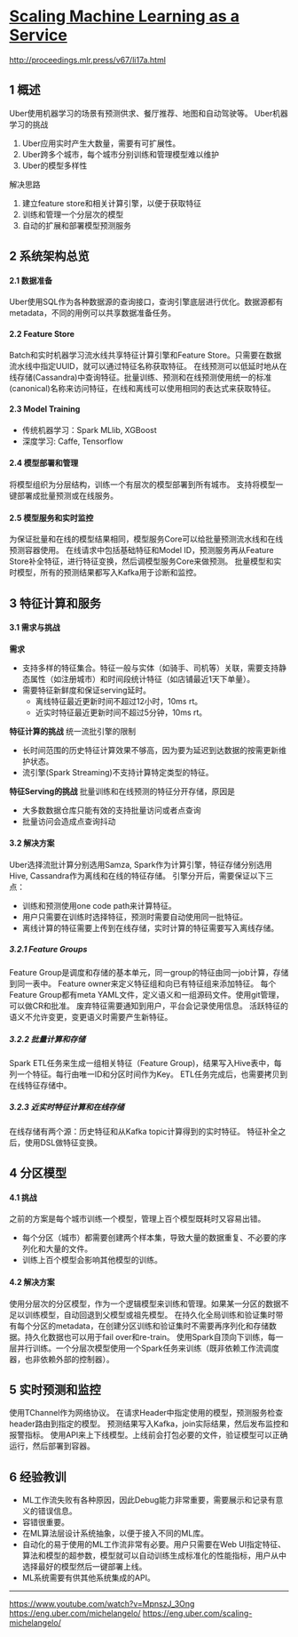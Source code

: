 # [Scaling Machine Learning as a Service](https://github.com/egolearner/paper-note/issues/3)

http://proceedings.mlr.press/v67/li17a.html

## 1 概述
Uber使用机器学习的场景有预测供求、餐厅推荐、地图和自动驾驶等。
Uber机器学习的挑战
1. Uber应用实时产生大数量，需要有可扩展性。
2. Uber跨多个城市，每个城市分别训练和管理模型难以维护
3. Uber的模型多样性

解决思路
1. 建立feature store和相关计算引擎，以便于获取特征
2. 训练和管理一个分层次的模型
3. 自动的扩展和部署模型预测服务

## 2 系统架构总览
#### 2.1 数据准备
Uber使用SQL作为各种数据源的查询接口，查询引擎底层进行优化。数据源都有metadata，不同的用例可以共享数据准备任务。
#### 2.2 Feature Store
Batch和实时机器学习流水线共享特征计算引擎和Feature Store。只需要在数据流水线中指定UUID，就可以通过特征名称获取特征。
在线预测可以低延时地从在线存储(Cassandra)中查询特征。批量训练、预测和在线预测使用统一的标准(canonical)名称来访问特征，在线和离线可以使用相同的表达式来获取特征。
#### 2.3 Model Training
* 传统机器学习：Spark MLlib, XGBoost
* 深度学习: Caffe, Tensorflow
#### 2.4 模型部署和管理
将模型组织为分层结构，训练一个有层次的模型部署到所有城市。
支持将模型一键部署成批量预测或在线服务。
#### 2.5 模型服务和实时监控
为保证批量和在线的模型结果相同，模型服务Core可以给批量预测流水线和在线预测容器使用。
在线请求中包括基础特征和Model ID，预测服务再从Feature Store补全特征，进行特征变换，然后调模型服务Core来做预测。
批量模型和实时模型，所有的预测结果都写入Kafka用于诊断和监控。

## 3 特征计算和服务
#### 3.1 需求与挑战
**需求**
* 支持多样的特征集合。特征一般与实体（如骑手、司机等）关联，需要支持静态属性（如注册城市）和时间段统计特征（如店铺最近1天下单量）。
* 需要特征新鲜度和保证serving延时。
    - 离线特征最近更新时间不超过12小时，10ms rt。
	- 近实时特征最近更新时间不超过5分钟，10ms rt。

**特征计算的挑战**
统一流批引擎的限制
* 长时间范围的历史特征计算效果不够高，因为要为延迟到达数据的按需更新维护状态。
* 流引擎(Spark Streaming)不支持计算特定类型的特征。

**特征Serving的挑战**
批量训练和在线预测的特征分开存储，原因是
* 大多数数据仓库只能有效的支持批量访问或者点查询
* 批量访问会造成点查询抖动
#### 3.2 解决方案
Uber选择流批计算分别选用Samza, Spark作为计算引擎，特征存储分别选用Hive, Cassandra作为离线和在线的特征存储。
引擎分开后，需要保证以下三点：
* 训练和预测使用one code path来计算特征。
* 用户只需要在训练时选择特征，预测时需要自动使用同一批特征。
* 离线计算的特征需要上传到在线存储，实时计算的特征需要写入离线存储。
##### 3.2.1 Feature Groups
Feature Group是调度和存储的基本单元，同一group的特征由同一job计算，存储到同一表中。
Feature owner来定义特征组和向已有特征组来添加特征。
每个Feature Group都有meta YAML文件，定义语义和一组源码文件。使用git管理，可以做CR和批准。
废弃特征需要通知到用户，平台会记录使用信息。
活跃特征的语义不允许变更，变更语义时需要产生新特征。
##### 3.2.2 批量计算和存储
Spark ETL任务来生成一组相关特征（Feature Group)，结果写入Hive表中，每列一个特征。每行由唯一ID和分区时间作为Key。
ETL任务完成后，也需要拷贝到在线特征存储中。
##### 3.2.3 近实时特征计算和在线存储
在线存储有两个源：历史特征和从Kafka topic计算得到的实时特征。
特征补全之后，使用DSL做特征变换。

## 4 分区模型
#### 4.1 挑战
之前的方案是每个城市训练一个模型，管理上百个模型既耗时又容易出错。
* 每个分区（城市）都需要创建两个样本集，导致大量的数据重复、不必要的序列化和大量的文件。
* 训练上百个模型会影响其他模型的训练。
#### 4.2 解决方案
使用分层次的分区模型，作为一个逻辑模型来训练和管理。如果某一分区的数据不足以训练模型，自动回退到父模型或祖先模型。
在持久化全局训练和验证集时带有每个分区的metadata，在创建分区训练和验证集时不需要再序列化和存储数据。持久化数据也可以用于fail over和re-train。
使用Spark自顶向下训练，每一层并行训练。一个分层次模型使用一个Spark任务来训练（既非依赖工作流调度器，也非依赖外部的控制器）。

## 5 实时预测和监控
使用TChannel作为网络协议。
在请求Header中指定使用的模型，预测服务检查header路由到指定的模型。
预测结果写入Kafka，join实际结果，然后发布监控和报警指标。
使用API来上下线模型。上线前会打包必要的文件，验证模型可以正确运行，然后部署到容器。

## 6 经验教训
* ML工作流失败有各种原因，因此Debug能力非常重要，需要展示和记录有意义的错误信息。
* 容错很重要。
* 在ML算法层设计系统抽象，以便于接入不同的ML库。
* 自动化的易于使用的ML工作流非常有必要。用户只需要在Web UI指定特征、算法和模型的超参数，模型就可以自动训练生成标准化的性能指标，用户从中选择最好的模型然后一键部署上线。
* ML系统需要有供其他系统集成的API。


---

https://www.youtube.com/watch?v=MpnszJ_3Ong
https://eng.uber.com/michelangelo/
https://eng.uber.com/scaling-michelangelo/
